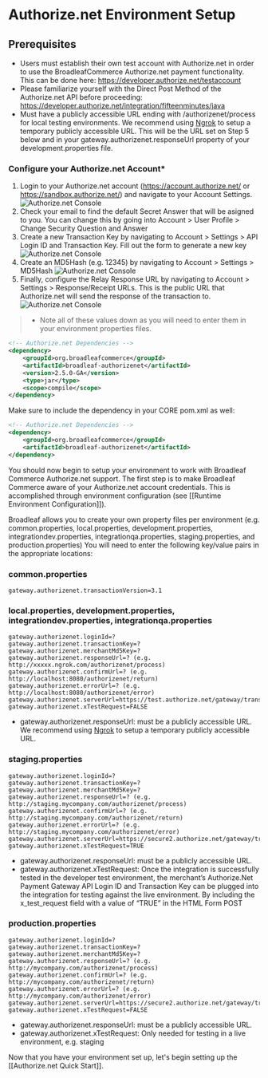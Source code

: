 # Authorize.net Environment Setup

## Prerequisites

- Users must establish their own test account with Authorize.net in order to use the BroadleafCommerce Authorize.net payment functionality. This can be done here: https://developer.authorize.net/testaccount
- Please familiarize yourself with the Direct Post Method of the Authorize.net API before proceeding: https://developer.authorize.net/integration/fifteenminutes/java
- Must have a publicly accessible URL ending with /authorizenet/process for local testing environments.  We recommend using [Ngrok](https://ngrok.com/) to setup a temporary publicly accessible URL.  This will be the URL set on Step 5 below and in your gateway.authorizenet.responseUrl property of your development.properties file.

### Configure your Authorize.net Account*
1. Login to your Authorize.net account (https://account.authorize.net/ or https://sandbox.authorize.net/) and navigate to your Account Settings.
![Authorize.net Console](payment-authorizenet-console-1.png)
2. Check your email to find the default Secret Answer that will be asigned to you. You can change this by going into Account > User Profile > Change Security Question and Answer
3. Create a new Transaction Key by navigating to Account > Settings > API Login ID and Transaction Key. Fill out the form to generate a new key
![Authorize.net Console](payment-authorizenet-console-2.png)
4. Create an MD5Hash (e.g. 12345) by navigating to Account > Settings > MD5Hash
![Authorize.net Console](payment-authorizenet-console-3.png)
5. Finally, configure the Relay Response URL by navigating to Account > Settings > Response/Receipt URLs. This is the public URL that Authorize.net will send the response of the transaction to.
![Authorize.net Console](payment-authorizenet-console-4.png)

> * Note all of these values down as you will need to enter them in your environment properties files.

```xml
<!-- Authorize.net Dependencies -->
<dependency>
    <groupId>org.broadleafcommerce</groupId>
    <artifactId>broadleaf-authorizenet</artifactId>
    <version>2.5.0-GA</version>
    <type>jar</type>
    <scope>compile</scope>
</dependency>
```
Make sure to include the dependency in your CORE pom.xml as well:

```xml
<!-- Authorize.net Dependencies -->
<dependency>
    <groupId>org.broadleafcommerce</groupId>
    <artifactId>broadleaf-authorizenet</artifactId>
</dependency>
```
You should now begin to setup your environment to work with Broadleaf Commerce Authorize.net support. 
The first step is to make Broadleaf Commerce aware of your Authorize.net account credentials. 
This is accomplished through environment configuration (see [[Runtime Environment Configuration]]).

Broadleaf allows you to create your own property files per environment (e.g. common.properties, local.properties, development.properties, integrationdev.properties, integrationqa.properties, staging.properties, and production.properties) 
You will need to enter the following key/value pairs in the appropriate locations:

### common.properties
    gateway.authorizenet.transactionVersion=3.1

### local.properties, development.properties, integrationdev.properties, integrationqa.properties
    gateway.authorizenet.loginId=?
    gateway.authorizenet.transactionKey=?
    gateway.authorizenet.merchantMd5Key=?   
    gateway.authorizenet.responseUrl=? (e.g. http://xxxxx.ngrok.com/authorizenet/process)
    gateway.authorizenet.confirmUrl=? (e.g. http://localhost:8080/authorizenet/return)
    gateway.authorizenet.errorUrl=? (e.g. http://localhost:8080/authorizenet/error)
    gateway.authorizenet.serverUrl=https://test.authorize.net/gateway/transact.dll
    gateway.authorizenet.xTestRequest=FALSE

- gateway.authorizenet.responseUrl: must be a publicly accessible URL. We recommend using [Ngrok](https://ngrok.com/) to setup a temporary publicly accessible URL.
    
### staging.properties
    gateway.authorizenet.loginId=?
    gateway.authorizenet.transactionKey=?
    gateway.authorizenet.merchantMd5Key=?   
    gateway.authorizenet.responseUrl=? (e.g. http://staging.mycompany.com/authorizenet/process)
    gateway.authorizenet.confirmUrl=? (e.g. http://staging.mycompany.com/authorizenet/return)
    gateway.authorizenet.errorUrl=? (e.g. http://staging.mycompany.com/authorizenet/error)
    gateway.authorizenet.serverUrl=https://secure2.authorize.net/gateway/transact.dll
    gateway.authorizenet.xTestRequest=TRUE

- gateway.authorizenet.responseUrl: must be a publicly accessible URL. 
- gateway.authorizenet.xTestRequest: Once the integration is successfully tested in the developer test environment,
the merchant’s Authorize.Net Payment Gateway API Login ID and Transaction Key can be plugged into the integration for testing against the live environment.
By including the x_test_request field with a value of “TRUE” in the HTML Form POST <INPUT TYPE="HIDDEN" NAME="x_test_request" VALUE="TRUE">

### production.properties 
    gateway.authorizenet.loginId=?
    gateway.authorizenet.transactionKey=?
    gateway.authorizenet.merchantMd5Key=?   
    gateway.authorizenet.responseUrl=? (e.g. http://mycompany.com/authorizenet/process)
    gateway.authorizenet.confirmUrl=? (e.g. http://mycompany.com/authorizenet/return)
    gateway.authorizenet.errorUrl=? (e.g. http://mycompany.com/authorizenet/error)
    gateway.authorizenet.serverUrl=https://secure2.authorize.net/gateway/transact.dll
    gateway.authorizenet.xTestRequest=FALSE

- gateway.authorizenet.responseUrl: must be a publicly accessible URL. 
- gateway.authorizenet.xTestRequest: Only needed for testing in a live environment, e.g. staging


Now that you have your environment set up, let's begin setting up the [[Authorize.net Quick Start]].
